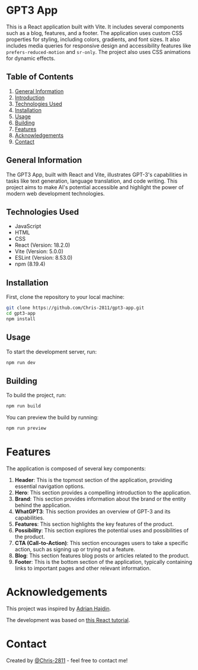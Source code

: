 # GPT3 App

This is a React application built with Vite. It includes several components such as a blog, features, and a footer. The application uses custom CSS properties for styling, including colors, gradients, and font sizes. It also includes media queries for responsive design and accessibility features like `prefers-reduced-motion` and `sr-only`. The project also uses CSS animations for dynamic effects.

## Table of Contents

1. [General Information](#general-information)
2. [Introduction](#introduction)
3. [Technologies Used](#technologies-used)
4. [Installation](#installation)
5. [Usage](#usage)
6. [Building](#building)
7. [Features](#features)
8. [Acknowledgements](#acknowledgements)
9. [Contact](#contact)

## General Information

The GPT3 App, built with React and Vite, illustrates GPT-3's capabilities in tasks like text generation, language translation, and code writing. This project aims to make AI's potential accessible and highlight the power of modern web development technologies.

## Technologies Used

- JavaScript
- HTML
- CSS
- React (Version: 18.2.0)
- Vite (Version: 5.0.0)
- ESLint (Version: 8.53.0)
- npm (8.19.4)

## Installation

First, clone the repository to your local machine:

```bash
git clone https://github.com/Chris-2811/gpt3-app.git
cd gpt3-app
npm install
```

## Usage

To start the development server, run:

```bash
npm run dev
```

## Building

To build the project, run:

```bash
npm run build
```

You can preview the build by running:

```bash
npm run preview
```

# Features

The application is composed of several key components:

1. **Header**: This is the topmost section of the application, providing essential navigation options.
2. **Hero**: This section provides a compelling introduction to the application.
3. **Brand**: This section provides information about the brand or the entity behind the application.
4. **WhatGPT3**: This section provides an overview of GPT-3 and its capabilities.
5. **Features**: This section highlights the key features of the product.
6. **Possibility**: This section explores the potential uses and possibilities of the product.
7. **CTA (Call-to-Action)**: This section encourages users to take a specific action, such as signing up or trying out a feature.
8. **Blog**: This section features blog posts or articles related to the product.
9. **Footer**: This is the bottom section of the application, typically containing links to important pages and other relevant information.

# Acknowledgements

This project was inspired by [Adrian Hajdin](https://github.com/adrianhajdin).

The development was based on [this React tutorial](https://www.youtube.com/watch?v=F627pKNUCVQ&list=WL&index=2&t=5265s).

# Contact

Created by [@Chris-2811](https://github.com/Chris-2811) - feel free to contact me!
